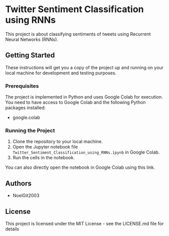 # Twitter Sentiment Classification using RNNs

This project is about classifying sentiments of tweets using Recurrent Neural Networks (RNNs). 

## Getting Started

These instructions will get you a copy of the project up and running on your local machine for development and testing purposes.

### Prerequisites

The project is implemented in Python and uses Google Colab for execution. You need to have access to Google Colab and the following Python packages installed:

- google.colab

### Running the Project

1. Clone the repository to your local machine.
2. Open the Jupyter notebook file `Twitter_Sentiment_Classification_using_RNNs.ipynb` in Google Colab.
3. Run the cells in the notebook.

You can also directly open the notebook in Google Colab using this link.

## Authors

- NoelGit2003

## License

This project is licensed under the MIT License - see the LICENSE.md file for details

